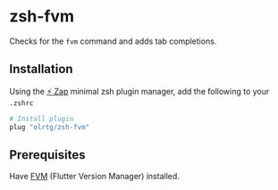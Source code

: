 # zsh-fvm

Checks for the `fvm` command and adds tab completions.

## Installation

Using the [:zap: Zap](https://www.zapzsh.org/) minimal zsh plugin manager, add the following to your `.zshrc`

```sh
# Install plugin
plug "olrtg/zsh-fvm"
```

## Prerequisites

Have [FVM](https://fvm.app/) (Flutter Version Manager) installed.

